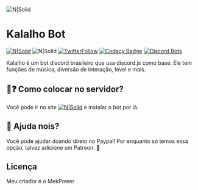 
![N|Solid](https://i.imgur.com/qSCkIFc.png)
# Kalalho Bot

[![N|Solid](https://discordapp.com/api/guilds/330332382362337281/embed.png)](https://discord.gg/q9zpY3h) ![N|Solid](https://img.shields.io/badge/Criador-MekPower-blue.svg) [![TwitterFollow](https://img.shields.io/twitter/follow/mek_power.svg?style=social&label=Follow)](https://twitter.com/mek_power) [![Codacy Badge](https://api.codacy.com/project/badge/Grade/b07588f503194c1c9471d37e7b9f9f1b)](https://www.codacy.com/app/dtayrone1/kalalhobot?utm_source=github.com&amp;utm_medium=referral&amp;utm_content=mekpower/kalalhobot&amp;utm_campaign=Badge_Grade)
[![Discord Bots](https://discordbots.org/api/widget/476011591691796490.svg)](https://discordbots.org/bot/476011591691796490)
     

Kalalho é um bot discord brasileiro que usa discord.js como base. Ele tem funções de música, diversão de interação, level e mais.

## 🤔❓ Como colocar no servidor?

  Você pode ir no site [![N|Solid](https://img.shields.io/badge/discordbots-.org-%2342adf4.svg)](https://discordbots.org/bot/476011591691796490) e instalar o bot por lá.

## 👏 Ajuda nois?

Você pode ajudar doando direto no Paypal! Por enquanto só temos essa opção, talvez adicione um Patreon. 🤷

## Licença

Meu criador é o MekPower
